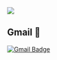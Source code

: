 <img src="https://capsule-render.vercel.app/api?type=slice&color=random&height=150&section=header&text=YSH GitHub&fontSize=75&fontColor=fff" />

## Gmail 📩
[![Gmail Badge](https://img.shields.io/badge/Gmail-d14836?style=flat-square&logo=Gmail&logoColor=white&link=mailto:4leaf.ysh@gmail.com)](mailto:4leaf.ysh@gmail.com)

